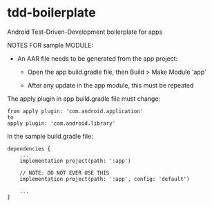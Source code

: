 # tdd-boilerplate
Android Test-Driven-Development boilerplate for apps

NOTES FOR sample MODULE:

- An AAR file needs to be generated from the app project:

    + Open the app build.gradle file, then Build > Make Module 'app'
    
    + After any update in the app module, this must be repeated

The apply plugin in app build.gradle file must change:

    from apply plugin: 'com.android.application'
    to
    apply plugin: 'com.android.library'

In the sample build.gradle file:

    dependencies {
        ...
        implementation project(path: ':app')

        // NOTE: DO NOT EVER USE THIS
        implementation project(path: ':app', config: 'default')

        ...
    }
